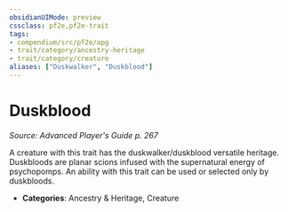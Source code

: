 ```yaml
---
obsidianUIMode: preview
cssclass: pf2e,pf2e-trait
tags:
- compendium/src/pf2e/apg
- trait/category/ancestry-heritage
- trait/category/creature
aliases: ["Duskwalker", "Duskblood"]
---
```

# Duskblood  
*Source: Advanced Player's Guide p. 267*  

A creature with this trait has the duskwalker/duskblood versatile heritage. Duskbloods are planar scions infused with the supernatural energy of psychopomps. An ability with this trait can be used or selected only by duskbloods.

- **Categories**: Ancestry & Heritage, Creature